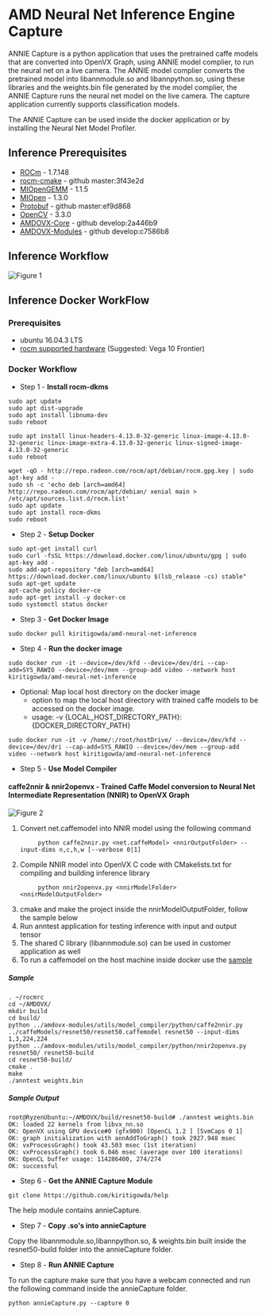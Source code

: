 # AMD Neural Net Inference Engine Capture

ANNIE Capture is a python application that uses the pretrained caffe models that are converted into OpenVX Graph, using ANNIE model complier, to run the neural net on a live camera. The ANNIE model complier converts the pretrained model into libannmodule.so and libannpython.so, using these libraries and the weights.bin file generated by the model complier, the ANNIE Capture runs the neural net model on the live camera. The capture application currently supports classification models.


The ANNIE Capture can be used inside the docker application or by installing the Neural Net Model Profiler.

## Inference Prerequisites
* [ROCm](https://rocm.github.io/install.html) - 1.7.148
* [rocm-cmake](https://github.com/RadeonOpenCompute/rocm-cmake) - github master:3f43e2d 
* [MIOpenGEMM](https://github.com/ROCmSoftwarePlatform/MIOpenGEMM) - 1.1.5
* [MIOpen](https://github.com/ROCmSoftwarePlatform/MIOpen/releases/tag/1.3.0) - 1.3.0
* [Protobuf](https://github.com/google/protobuf) - github master:ef9d868
* [OpenCV](https://github.com/opencv/opencv/releases/tag/3.3.0) - 3.3.0
* [AMDOVX-Core](https://github.com/GPUOpen-ProfessionalCompute-Libraries/amdovx-core) - github develop:2a446b9
* [AMDOVX-Modules](https://github.com/GPUOpen-ProfessionalCompute-Libraries/amdovx-modules) - github develop:c7586b8

## Inference Workflow

![Figure 1](https://gpuopen-professionalcompute-libraries.github.io/AMD-Neural-Net-Inference-Engine/images/block_diagram_inference_workflow.png "High Level Inference Workflow")

## Inference Docker WorkFlow

### Prerequisites
* ubuntu 16.04.3 LTS
* [rocm supported hardware](https://rocm.github.io/hardware.html) (Suggested: Vega 10 Frontier)

### Docker Workflow

* Step 1 - **Install rocm-dkms**
````
sudo apt update
sudo apt dist-upgrade
sudo apt install libnuma-dev
sudo reboot
````
````
sudo apt install linux-headers-4.13.0-32-generic linux-image-4.13.0-32-generic linux-image-extra-4.13.0-32-generic linux-signed-image-4.13.0-32-generic
sudo reboot 
````
````
wget -qO - http://repo.radeon.com/rocm/apt/debian/rocm.gpg.key | sudo apt-key add -
sudo sh -c 'echo deb [arch=amd64] http://repo.radeon.com/rocm/apt/debian/ xenial main > /etc/apt/sources.list.d/rocm.list'
sudo apt update
sudo apt install rocm-dkms
sudo reboot
````

* Step 2 - **Setup Docker**
````
sudo apt-get install curl
sudo curl -fsSL https://download.docker.com/linux/ubuntu/gpg | sudo apt-key add -
sudo add-apt-repository "deb [arch=amd64] https://download.docker.com/linux/ubuntu $(lsb_release -cs) stable"
sudo apt-get update
apt-cache policy docker-ce
sudo apt-get install -y docker-ce
sudo systemctl status docker
````

* Step 3 - **Get Docker Image**
````
sudo docker pull kiritigowda/amd-neural-net-inference
````

* Step 4 - **Run the docker image**
````
sudo docker run -it --device=/dev/kfd --device=/dev/dri --cap-add=SYS_RAWIO --device=/dev/mem --group-add video --network host kiritigowda/amd-neural-net-inference
````
  * Optional: Map local host directory on the docker image
    * option to map the local host directory with trained caffe models to be accessed on the docker image.
    * usage: -v {LOCAL_HOST_DIRECTORY_PATH}:{DOCKER_DIRECTORY_PATH} 
````
sudo docker run -it -v /home/:/root/hostDrive/ --device=/dev/kfd --device=/dev/dri --cap-add=SYS_RAWIO --device=/dev/mem --group-add video --network host kiritigowda/amd-neural-net-inference
````

* Step 5 - **Use Model Compiler**

#### caffe2nnir & nnir2openvx - Trained Caffe Model conversion to Neural Net Intermediate Representation (NNIR) to OpenVX Graph

![Figure 2](https://gpuopen-professionalcompute-libraries.github.io/AMD-Neural-Net-Inference-Engine/images/NetFlow.png "Inference Workflow")

1. Convert net.caffemodel into NNIR model using the following command
   ````
	    python caffe2nnir.py <net.caffeModel> <nnirOutputFolder> --input-dims n,c,h,w [--verbose 0|1]
   ````
2. Compile NNIR model into OpenVX C code with CMakelists.txt for compiling and building inference library
   ````
	    python nnir2openvx.py <nnirModelFolder> <nnirModelOutputFolder>
   ````
3. cmake and make the project inside the nnirModelOutputFolder, follow the sample below
4. Run anntest application for testing inference with input and output tensor
5. The shared C library (libannmodule.so) can be used in customer application as well
6. To run a caffemodel on the host machine inside docker use the [sample](#sample-1)

##### Sample	
````
. ~/rocmrc 
cd ~/AMDOVX/
mkdir build
cd build/
python ../amdovx-modules/utils/model_compiler/python/caffe2nnir.py ../caffeModels/resnet50/resnet50.caffemodel resnet50 --input-dims 1,3,224,224
python ../amdovx-modules/utils/model_compiler/python/nnir2openvx.py resnet50/ resnet50-build
cd resnet50-build/
cmake .
make
./anntest weights.bin 
````
##### Sample Output
````
root@RyzenUbuntu:~/AMDOVX/build/resnet50-build# ./anntest weights.bin 
OK: loaded 22 kernels from libvx_nn.so
OK: OpenVX using GPU device#0 (gfx900) [OpenCL 1.2 ] [SvmCaps 0 1]
OK: graph initialization with annAddToGraph() took 2927.948 msec
OK: vxProcessGraph() took 43.503 msec (1st iteration)
OK: vxProcessGraph() took 6.046 msec (average over 100 iterations)
OK: OpenCL buffer usage: 114286400, 274/274
OK: successful
````

* Step 6 - **Get the ANNIE Capture Module**

````
git clone https://github.com/kiritigowda/help
````
The help module contains annieCapture.

* Step 7 - **Copy .so's into annieCapture**
 
 Copy the libannmodule.so,libannpython.so, & weights.bin built inside the resnet50-build folder into the annieCapture folder.

 * Step 8 - **Run ANNIE Capture**

 To run the capture make sure that you have a webcam connected and run the following command inside the annieCapture folder.

 ````
 python annieCapture.py --capture 0
 ````